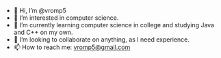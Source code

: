 - 👋 Hi, I’m @vromp5
- 👀 I’m interested in computer science.
- 🌱 I’m currently learning computer science in college and studying Java and C++ on my own.
- 💞️ I’m looking to collaborate on anything, as I need experience.
- 📫 How to reach me: vromp5@gmail.com

<!---
vromp5/vromp5 is a ✨ special ✨ repository because its `README.md` (this file) appears on your GitHub profile.
You can click the Preview link to take a look at your changes.
--->
